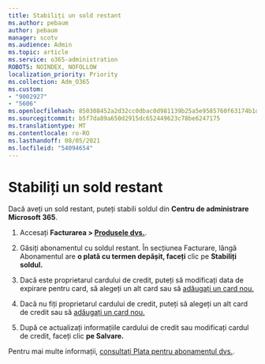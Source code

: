 ```yaml
---
title: Stabiliți un sold restant
ms.author: pebaum
author: pebaum
manager: scotv
ms.audience: Admin
ms.topic: article
ms.service: o365-administration
ROBOTS: NOINDEX, NOFOLLOW
localization_priority: Priority
ms.collection: Adm_O365
ms.custom:
- "9002927"
- "5606"
ms.openlocfilehash: 850308452a2d32cc0dbac0d981139b25a5e9585760f63174b1db37adfe0150a0
ms.sourcegitcommit: b5f7da89a650d2915dc652449623c78be6247175
ms.translationtype: MT
ms.contentlocale: ro-RO
ms.lasthandoff: 08/05/2021
ms.locfileid: "54094654"
---
```

# <a name="settle-an-outstanding-balance"></a>Stabiliți un sold restant

Dacă aveți un sold restant, puteți stabili soldul din **Centru de administrare Microsoft 365**.

1. Accesați **Facturarea > [Produsele dvs.](https://go.microsoft.com/fwlink/p/?linkid=842054)**.

2. Găsiți abonamentul cu soldul restant. În secțiunea Facturare, lângă Abonamentul are **o plată cu termen depășit, faceți** clic pe **Stabiliți soldul.**

3. Dacă este proprietarul cardului de credit, puteți să modificați data de expirare pentru card, să alegeți un alt card sau să [adăugați un card nou.](https://docs.microsoft.com/microsoft-365/commerce/billing-and-payments/manage-payment-methods?view=o365-worldwide)

4. Dacă nu fiți proprietarul cardului de credit, puteți să alegeți un alt card de credit sau să [adăugați un card nou.](https://docs.microsoft.com/microsoft-365/commerce/billing-and-payments/manage-payment-methods?view=o365-worldwide)

5. După ce actualizați informațiile cardului de credit sau modificați cardul de credit, faceți clic **pe Salvare.**

Pentru mai multe informații, [consultați Plata pentru abonamentul dvs.](https://docs.microsoft.com/microsoft-365/commerce/billing-and-payments/pay-for-your-subscription?view=o365-worldwide).
